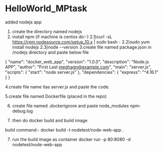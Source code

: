 # HelloWorld_MPtask

added nodejs app 


1. create the directory named nodejs
2. install npm (if machine is centos do:-)
   2.1)curl -sL https://rpm.nodesource.com/setup_10.x | sudo bash -
   2.2)sudo yum install nodejs
   2.3)node --version
3.create file named package.json in /nodejs directory and paste below file


{
  "name": "docker_web_app",
  "version": "1.0.0",
  "description": "Node.js APP",
  "author": "First Last <meghagn@example.com>",
  "main": "server.js",
  "scripts": {
    "start": "node server.js"
  },
  "dependencies": {
    "express": "^4.16.1"
  }
}


4.create file name itas server.js and paste the code.

5.create file named Dockerfile (placed in the repo)

6. create file named .dockerignore and paste 
node_modules
npm-debug.log

7. then do docker build and build image 

build command:-
docker build -t nodetest/node-web-app .

7. run the build image as container
docker run -p 80:8080 -d nodetest/node-web-app
